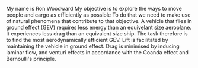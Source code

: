 My name is Ron Woodward
My objective is to explore the ways to move people and cargo as efficiently as possible
To do that we need to make use of natural phenomena that contribute to that objective.
A vehicle that flies in ground effect (GEV) requires less energy than an equivelant size aeroplane.
It experiences less drag than an equivalent size ship.
The task therefore is to find the most aerodynamically efficient GEV. 
Lift is facilitated by maintaining the vehicle in ground effect.
Drag is minimised by inducing laminar flow, and venturi effects in accordance with the Coanda effect and Bernoulli's principle.
